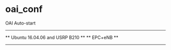 # oai_conf
OAI Auto-start

******************************************************************
**		   Ubuntu 16.04.06 and USRP B210	 		**
**			    EPC+eNB				**
******************************************************************



